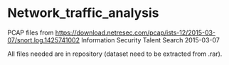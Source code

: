 # Network_traffic_analysis

PCAP files from https://download.netresec.com/pcap/ists-12/2015-03-07/snort.log.1425741002
Information Security Talent Search 2015-03-07

All files needed are in repository (dataset need to be extracted from .rar).

